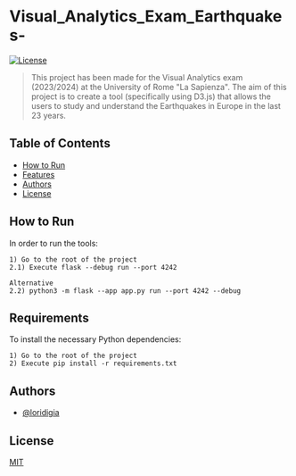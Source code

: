 # Visual_Analytics_Exam_Earthquakes-
[![License](https://img.shields.io/badge/license-MIT-blue.svg)](LICENSE)

> This project has been made for the Visual Analytics exam (2023/2024) at the University of Rome "La Sapienza".
The aim of this project is to create a tool (specifically using D3.js) that allows the users to study and understand the Earthquakes in Europe in the last 23 years.
 

## Table of Contents

- [How to Run](#how-to-run)
- [Features](#features)
- [Authors](#Authors)
- [License](#license)

## How to Run

In order to run the tools:
    
    1) Go to the root of the project
    2.1) Execute flask --debug run --port 4242

    Alternative
    2.2) python3 -m flask --app app.py run --port 4242 --debug

## Requirements
To install the necessary Python dependencies:

    1) Go to the root of the project
    2) Execute pip install -r requirements.txt


## Authors
- [@loridigia](https://www.github.com/loridigia)


## License
[MIT](https://github.com/loridigia/Visual_Analytics_Exam_Earthquakes-/blob/main/README.md)


